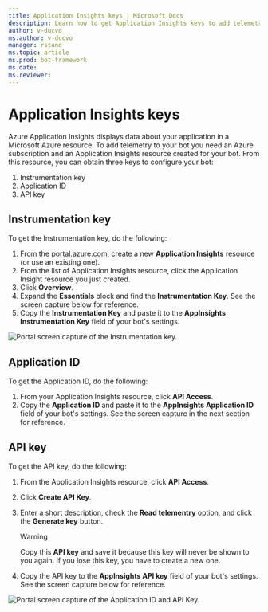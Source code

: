 ```yaml
---
title: Application Insights keys | Microsoft Docs
description: Learn how to get Application Insights keys to add telemetry to a bot.
author: v-ducvo
ms.author: v-ducvo
manager: rstand
ms.topic: article
ms.prod: bot-framework
ms.date: 
ms.reviewer: 
---
```


# Application Insights keys

Azure Application Insights displays data about your application in a Microsoft Azure resource. To add telemetry to your bot you need an Azure subscription and an Application Insights resource created for your bot. From this resource, you can obtain three keys to configure your bot:

1. Instrumentation key
2. Application ID
3. API key

## Instrumentation key

To get the Instrumentation key, do the following:
1. From the [portal.azure.com](http://portal.azure.com), create a new **Application Insights** resource (or use an existing one).
2. From the list of Application Insights resource, click the Application Insight resource you just created.
3. Click **Overview**.
4. Expand the **Essentials** block and find the **Instrumentation Key**. See the screen capture below for reference.
5. Copy the **Instrumentation Key** and paste it to the **AppInsights Instrumentation Key** field of your bot's settings.

![Portal screen capture of the Instrumentation key.](~/media/portal-app-insights-instrumentation-key.png)

## Application ID

To get the Application ID, do the following:
1. From your Application Insights resource, click **API Access**.
2. Copy the **Application ID** and paste it to the **AppInsights Application ID** field of your bot's settings. See the screen capture in the next section for reference.

## API key

To get the API key, do the following:
1. From the Application Insights resource, click **API Access**.
2. Click **Create API Key**.
3. Enter a short description, check the **Read telementry** option, and click the **Generate key** button.

   > [!WARNING]
   > Copy this **API key** and save it because this key will never be shown to you again. If you lose this key, you have to create a new one.

4. Copy the API key to the **AppInsights API key** field of your bot's settings. See the screen capture below for reference.

![Portal screen capture of the Application ID and API Key.](~/media/portal-app-insights-appid-apikey.png)
